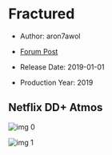 # Fractured

* Author: aron7awol

* [Forum Post](https://www.avsforum.com/threads/bass-eq-for-filtered-movies.2995212/post-58674940)

* Release Date: 2019-01-01
* Production Year: 2019

## Netflix DD+ Atmos

![img 0](https://i.imgur.com/av7EUqw.jpg)

![img 1](https://i.imgur.com/mRTlFIU.png)

